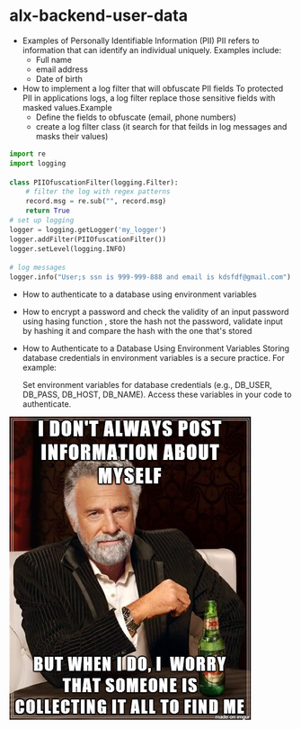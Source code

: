 # alx-backend-user-data


- Examples of Personally Identifiable Information (PII)
PII refers to information that can identify an individual uniquely. Examples include:
    - Full name
    - email address
    - Date of birth
- How to implement a log filter that will obfuscate PII fields
To protected PII in applications logs, a log filter replace those sensitive fields with masked values.Example
    - Define the fields to obfuscate (email, phone numbers)
    - create a log filter class (it search for that feilds in log messages and masks their values)
```python
import re
import logging

class PIIOfuscationFilter(logging.Filter):
    # filter the log with regex patterns
    record.msg = re.sub("", record.msg)
    return True
# set up logging
logger = logging.getLogger('my_logger')
logger.addFilter(PIIOfuscationFilter())
logger.setLevel(logging.INFO)

# log messages
logger.info("User;s ssn is 999-999-888 and email is kdsfdf@gmail.com")

```
- How to authenticate to a database using environment variables

- How to encrypt a password and check the validity of an input password
using hasing function , store the hash not the password, validate input by hashing it and compare the hash with the one that's stored

- How to Authenticate to a Database Using Environment Variables
Storing database credentials in environment variables is a secure practice. For example:

    Set environment variables for database credentials (e.g., DB_USER, DB_PASS, DB_HOST, DB_NAME).
    Access these variables in your code to authenticate.
<img src="imgs/user_data.png">

